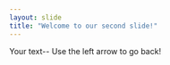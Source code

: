 ```yaml
---
layout: slide
title: "Welcome to our second slide!"
---
```

Your text--
Use the left arrow to go back!
